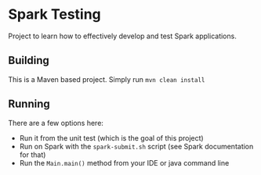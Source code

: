 # Spark Testing

Project to learn how to effectively develop and test Spark applications.

## Building
This is a Maven based project.  Simply run `mvn clean install`

## Running
There are a few options here:
* Run it from the unit test (which is the goal of this project)
* Run on Spark with the `spark-submit.sh` script (see Spark documentation for that)
* Run the `Main.main()` method from your IDE or java command line
